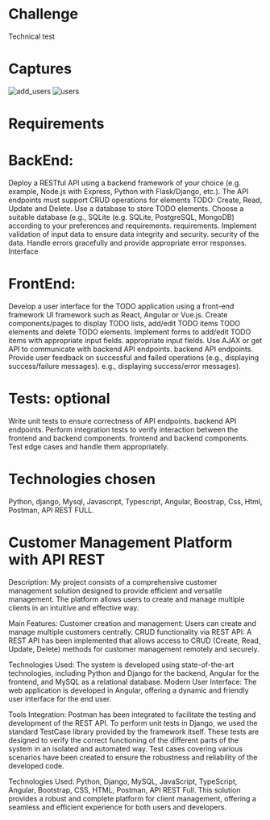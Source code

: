 # Challenge

Technical test

# Captures
![add_users](https://github.com/BraianTroncoso/challenge/assets/95662710/49bde402-6679-48bc-b400-9cb18a93557f)
![users](https://github.com/BraianTroncoso/challenge/assets/95662710/8b411b36-df61-4d0b-bc5b-b4f0047c9b26)


# Requirements

# BackEnd:

Deploy a RESTful API using a backend framework of your choice (e.g.
example, Node.js with Express, Python with Flask/Django, etc.).
The API endpoints must support CRUD operations for elements
TODO: Create, Read, Update and Delete.
Use a database to store TODO elements. Choose a suitable database (e.g., SQLite
(e.g. SQLite, PostgreSQL, MongoDB) according to your preferences and requirements.
requirements.
Implement validation of input data to ensure data integrity and security.
security of the data.
Handle errors gracefully and provide appropriate error responses.
Interface
 
# FrontEnd:

Develop a user interface for the TODO application using a front-end framework
UI framework such as React, Angular or Vue.js.
Create components/pages to display TODO lists, add/edit TODO items
TODO elements and delete TODO elements.
Implement forms to add/edit TODO items with appropriate input fields.
appropriate input fields.
Use AJAX or get API to communicate with backend API endpoints.
backend API endpoints.
Provide user feedback on successful and failed operations (e.g., displaying success/failure messages).
e.g., displaying success/error messages).

# Tests: optional

Write unit tests to ensure correctness of API endpoints.
backend API endpoints.
Perform integration tests to verify interaction between the frontend and backend components.
frontend and backend components.
Test edge cases and handle them appropriately.


# Technologies chosen

Python, django, Mysql, Javascript, Typescript, Angular, Boostrap, Css, Html, Postman, API REST FULL.

# Customer Management Platform with API REST

Description:
My project consists of a comprehensive customer management solution designed to provide efficient and versatile management.
The platform allows users to create and manage multiple clients in an intuitive and effective way.

Main Features:
Customer creation and management: Users can create and manage multiple customers centrally.
CRUD functionality via REST API: A REST API has been implemented that allows access to CRUD (Create, Read, Update, Delete) methods for customer management remotely and securely.

Technologies Used: The system is developed using state-of-the-art technologies, including Python and Django for the backend, Angular for the frontend, and MySQL as a relational database.
Modern User Interface: The web application is developed in Angular, offering a dynamic and friendly user interface for the end user.

Tools Integration: Postman has been integrated to facilitate the testing and development of the REST API.
To perform unit tests in Django, we used the standard TestCase library provided by the framework itself. 
These tests are designed to verify the correct functioning of the different parts of the system in an isolated and automated way.
Test cases covering various scenarios have been created to ensure the robustness and reliability of the developed code.

Technologies Used: Python, Django, MySQL, JavaScript, TypeScript, Angular, Bootstrap, CSS, HTML, Postman, API REST Full.
This solution provides a robust and complete platform for client management, offering a seamless and efficient experience for both users and developers.

